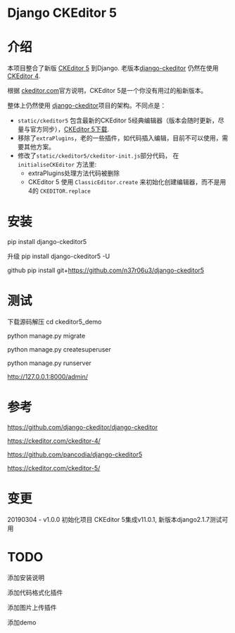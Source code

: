 Django CKEditor 5
===

# 介绍 #
本项目整合了新版 [CKEditor 5](https://ckeditor.com/ckeditor-5/) 到Django. 老版本[django-ckeditor](https://github.com/django-ckeditor/django-ckeditor) 仍然在使用[CKEditor 4](https://ckeditor.com/ckeditor-4/). 

根据 [ckeditor.com](https://ckeditor.com/docs/ckeditor5/latest/builds/guides/migrate.html)官方说明，CKEditor 5是一个你没有用过的船新版本。

整体上仍然使用 [django-ckeditor](https://github.com/django-ckeditor/django-ckeditor/tree/master/ckeditor)项目的架构。不同点是：

- `static/ckeditor5` 包含最新的CKEditor 5经典编辑器（版本会随时更新，尽量与官方同步），[CKEditor 5下载](https://ckeditor.com/ckeditor-5/download/).
- 移除了`extraPlugins`，老的一些插件，如代码插入编辑，目前不可以使用，需要其他方案。
- 修改了`static/ckeditor5/ckeditor-init.js`部分代码， 在 `initialiseCKEditor` 方法里:
    + extraPlugins处理方法代码被删除
    + CKEditor 5 使用 `ClassicEditor.create` 来初始化创建编辑器，而不是用4的 `CKEDITOR.replace`

# 安装 #
pip install django-ckeditor5

升级
pip install django-ckeditor5 -U 

github
pip install git+https://github.com/n37r06u3/django-ckeditor5

# 测试 #
下载源码解压
cd ckeditor5_demo

python manage.py migrate

python manage.py createsuperuser

python manage.py runserver

http://127.0.0.1:8000/admin/

# 参考 #
https://github.com/django-ckeditor/django-ckeditor

https://ckeditor.com/ckeditor-4/

https://github.com/pancodia/django-ckeditor5

https://ckeditor.com/ckeditor-5/

# 变更 #

20190304 - v1.0.0 初始化项目 CKEditor 5集成v11.0.1, 新版本django2.1.7测试可用

# TODO #
添加安装说明

添加代码格式化插件

添加图片上传插件

添加demo
